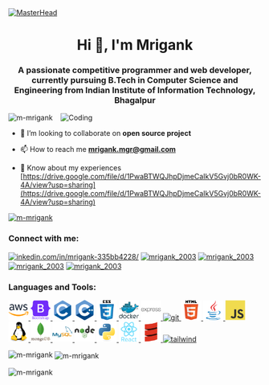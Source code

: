 <a href="https://M-mrigank.io" className="max-w-max mx-auto">
    <img src="https://repository-images.githubusercontent.com/462900780/0a10af70-6cbf-46df-9071-0ff586a3b1d6" alt="MasterHead" style="width: 100%; height: 20rem;">
</a>

<h1 align="center">Hi 👋, I'm Mrigank</h1>
<h3 align="center">A passionate competitive programmer and web developer, currently pursuing B.Tech in Computer Science and Engineering from Indian Institute of Information Technology, Bhagalpur</h3>
<img align="right" alt="Coding" width="400" src="https://i.giphy.com/media/v1.Y2lkPTc5MGI3NjExYXF5eXpwb3dzb2Jxd253c3lmcGN0c2o4bmpkN21yeW1ud3l1bXZ5bSZlcD12MV9pbnRlcm5hbF9naWZfYnlfaWQmY3Q9cw/zhYSVCirREeIZtONCI/giphy.gif">


<p align="left"> <img src="https://komarev.com/ghpvc/?username=m-mrigank&label=Profile%20views&color=0e75b6&style=flat" alt="m-mrigank" /> </p>


- 👯 I’m looking to collaborate on **open source project**

- 📫 How to reach me **mrigank.mgr@gmail.com**

- 📄 Know about my experiences [https://drive.google.com/file/d/1PwaBTWQJhpDjmeCaIkV5Gvj0bR0WK-4A/view?usp=sharing](https://drive.google.com/file/d/1PwaBTWQJhpDjmeCaIkV5Gvj0bR0WK-4A/view?usp=sharing)

<p align="left"> <a href="https://github.com/ryo-ma/github-profile-trophy"><img src="https://github-profile-trophy.vercel.app/?username=m-mrigank" alt="m-mrigank" /></a> </p>


<h3 align="left">Connect with me:</h3>
<p align="left">
<a href="https://linkedin.com/in/inkedin.com/in/mrigank-335bb4228/" target="blank"><img align="center" src="https://raw.githubusercontent.com/rahuldkjain/github-profile-readme-generator/master/src/images/icons/Social/linked-in-alt.svg" alt="inkedin.com/in/mrigank-335bb4228/" height="30" width="40" /></a>
<a href="https://www.codechef.com/users/mrigank_2003" target="blank"><img align="center" src="https://cdn.jsdelivr.net/npm/simple-icons@3.1.0/icons/codechef.svg" alt="mrigank_2003" height="30" width="40" /></a>
<a href="https://codeforces.com/profile/mrigank_2003" target="blank"><img align="center" src="https://raw.githubusercontent.com/rahuldkjain/github-profile-readme-generator/master/src/images/icons/Social/codeforces.svg" alt="mrigank_2003" height="30" width="40" /></a>
<a href="https://www.leetcode.com/mrigank_2003" target="blank"><img align="center" src="https://raw.githubusercontent.com/rahuldkjain/github-profile-readme-generator/master/src/images/icons/Social/leet-code.svg" alt="mrigank_2003" height="30" width="40" /></a>
<a href="https://auth.geeksforgeeks.org/user/mrigank_2003" target="blank"><img align="center" src="https://raw.githubusercontent.com/rahuldkjain/github-profile-readme-generator/master/src/images/icons/Social/geeks-for-geeks.svg" alt="mrigank_2003" height="30" width="40" /></a>
</p>

<h3 align="left">Languages and Tools:</h3>
<p align="left"> <a href="https://aws.amazon.com" target="_blank" rel="noreferrer"> <img src="https://raw.githubusercontent.com/devicons/devicon/master/icons/amazonwebservices/amazonwebservices-original-wordmark.svg" alt="aws" width="40" height="40"/> </a> <a href="https://getbootstrap.com" target="_blank" rel="noreferrer"> <img src="https://raw.githubusercontent.com/devicons/devicon/master/icons/bootstrap/bootstrap-plain-wordmark.svg" alt="bootstrap" width="40" height="40"/> </a> <a href="https://www.cprogramming.com/" target="_blank" rel="noreferrer"> <img src="https://raw.githubusercontent.com/devicons/devicon/master/icons/c/c-original.svg" alt="c" width="40" height="40"/> </a> <a href="https://www.w3schools.com/cpp/" target="_blank" rel="noreferrer"> <img src="https://raw.githubusercontent.com/devicons/devicon/master/icons/cplusplus/cplusplus-original.svg" alt="cplusplus" width="40" height="40"/> </a> <a href="https://www.w3schools.com/css/" target="_blank" rel="noreferrer"> <img src="https://raw.githubusercontent.com/devicons/devicon/master/icons/css3/css3-original-wordmark.svg" alt="css3" width="40" height="40"/> </a> <a href="https://www.docker.com/" target="_blank" rel="noreferrer"> <img src="https://raw.githubusercontent.com/devicons/devicon/master/icons/docker/docker-original-wordmark.svg" alt="docker" width="40" height="40"/> </a> <a href="https://expressjs.com" target="_blank" rel="noreferrer"> <img src="https://raw.githubusercontent.com/devicons/devicon/master/icons/express/express-original-wordmark.svg" alt="express" width="40" height="40"/> </a> <a href="https://git-scm.com/" target="_blank" rel="noreferrer"> <img src="https://www.vectorlogo.zone/logos/git-scm/git-scm-icon.svg" alt="git" width="40" height="40"/> </a> <a href="https://www.w3.org/html/" target="_blank" rel="noreferrer"> <img src="https://raw.githubusercontent.com/devicons/devicon/master/icons/html5/html5-original-wordmark.svg" alt="html5" width="40" height="40"/> </a> <a href="https://www.java.com" target="_blank" rel="noreferrer"> <img src="https://raw.githubusercontent.com/devicons/devicon/master/icons/java/java-original.svg" alt="java" width="40" height="40"/> </a> <a href="https://developer.mozilla.org/en-US/docs/Web/JavaScript" target="_blank" rel="noreferrer"> <img src="https://raw.githubusercontent.com/devicons/devicon/master/icons/javascript/javascript-original.svg" alt="javascript" width="40" height="40"/> </a> <a href="https://www.linux.org/" target="_blank" rel="noreferrer"> <img src="https://raw.githubusercontent.com/devicons/devicon/master/icons/linux/linux-original.svg" alt="linux" width="40" height="40"/> </a> <a href="https://www.mongodb.com/" target="_blank" rel="noreferrer"> <img src="https://raw.githubusercontent.com/devicons/devicon/master/icons/mongodb/mongodb-original-wordmark.svg" alt="mongodb" width="40" height="40"/> </a> <a href="https://www.mysql.com/" target="_blank" rel="noreferrer"> <img src="https://raw.githubusercontent.com/devicons/devicon/master/icons/mysql/mysql-original-wordmark.svg" alt="mysql" width="40" height="40"/> </a> <a href="https://nodejs.org" target="_blank" rel="noreferrer"> <img src="https://raw.githubusercontent.com/devicons/devicon/master/icons/nodejs/nodejs-original-wordmark.svg" alt="nodejs" width="40" height="40"/> </a> <a href="https://www.python.org" target="_blank" rel="noreferrer"> <img src="https://raw.githubusercontent.com/devicons/devicon/master/icons/python/python-original.svg" alt="python" width="40" height="40"/> </a> <a href="https://reactjs.org/" target="_blank" rel="noreferrer"> <img src="https://raw.githubusercontent.com/devicons/devicon/master/icons/react/react-original-wordmark.svg" alt="react" width="40" height="40"/> </a> <a href="https://www.scala-lang.org" target="_blank" rel="noreferrer"> <img src="https://raw.githubusercontent.com/devicons/devicon/master/icons/scala/scala-original.svg" alt="scala" width="40" height="40"/> </a> <a href="https://tailwindcss.com/" target="_blank" rel="noreferrer"> <img src="https://www.vectorlogo.zone/logos/tailwindcss/tailwindcss-icon.svg" alt="tailwind" width="40" height="40"/> </a> </p>

<p><img align="left" src="https://github-readme-stats.vercel.app/api/top-langs?username=m-mrigank&show_icons=true&locale=en&layout=compact" alt="m-mrigank" /></p>

<p>&nbsp;<img align="center" src="https://github-readme-stats.vercel.app/api?username=m-mrigank&show_icons=true&locale=en" alt="m-mrigank" /></p>

<p><img align="center" src="https://github-readme-streak-stats.herokuapp.com/?user=m-mrigank&" alt="m-mrigank" /></p>

